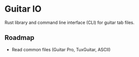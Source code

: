 # Guitar IO

Rust library and command line interface (CLI) for guitar tab files.

## Roadmap

* Read common files (Guitar Pro, TuxGuitar, ASCII)
